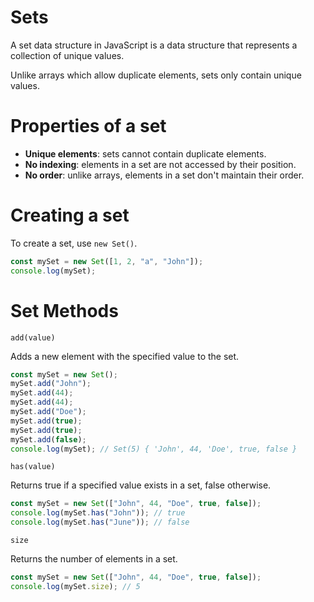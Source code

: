 # Sets

A set data structure in JavaScript is a data structure that represents a collection of unique values.

Unlike arrays which allow duplicate elements, sets only contain unique values.

# Properties of a set
- **Unique elements**: sets cannot contain duplicate elements.
- **No indexing**: elements in a set are not accessed by their position.
- **No order**: unlike arrays, elements in a set don't maintain their order.

# Creating a set

To create a set, use `new Set()`.
```js
const mySet = new Set([1, 2, "a", "John"]);
console.log(mySet);
```
# Set Methods

`add(value)`

Adds a new element with the specified value to the set.
```js
const mySet = new Set();
mySet.add("John");
mySet.add(44);
mySet.add(44);
mySet.add("Doe");
mySet.add(true);
mySet.add(true);
mySet.add(false);
console.log(mySet); // Set(5) { 'John', 44, 'Doe', true, false }
```
`has(value)`

Returns true if a specified value exists in a set, false otherwise.
```js
const mySet = new Set(["John", 44, "Doe", true, false]);
console.log(mySet.has("John")); // true
console.log(mySet.has("June")); // false
```
`size`

Returns the number of elements in a set.
```js
const mySet = new Set(["John", 44, "Doe", true, false]);
console.log(mySet.size); // 5
```